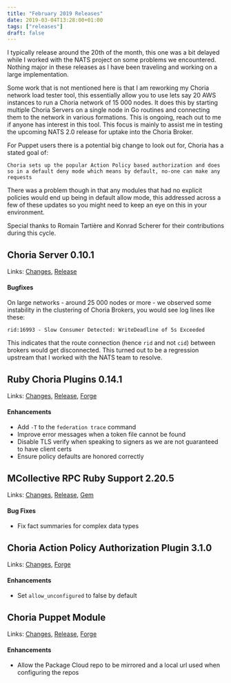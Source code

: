```yaml
---
title: "February 2019 Releases"
date: 2019-03-04T13:28:00+01:00
tags: ["releases"]
draft: false
---
```


I typically release around the 20th of the month, this one was a bit delayed while I worked with the NATS project on some problems we encountered. Nothing major in these releases as I have been traveling and working on a large implementation.

Some work that is not mentioned here is that I am reworking my Choria network load tester tool, this essentially allow you to use lets say 20 AWS instances to run a Choria network of 15 000 nodes.  It does this by starting multiple Choria Servers on a single node in Go routines and connecting them to the network in various formations.  This is ongoing, reach out to me if anyone has interest in this tool.  This focus is mainly to assist me in testing the upcoming NATS 2.0 release for uptake into the Choria Broker.

For Puppet users there is a potential big change to look out for, Choria has a stated goal of:

```nohighlight
Choria sets up the popular Action Policy based authorization and does so in a default deny mode which means by default, no-one can make any requests
```

There was a problem though in that any modules that had no explicit policies would end up being in default allow mode, this addressed across a few of these updates so you might need to keep an eye on this in your environment.

Special thanks to Romain Tartière and Konrad Scherer for their contributions during this cycle.

<!--more-->
## Choria Server 0.10.1

Links: [Changes](https://github.com/choria-io/go-choria/compare/0.10.0...0.10.1), [Release](https://github.com/choria-io/go-choria/releases/tag/0.10.1)

#### Bugfixes

On large networks - around 25 000 nodes or more - we observed some instability in the clustering of Choria Brokers, you would see log lines like these:

```nohighlight
rid:16993 - Slow Consumer Detected: WriteDeadline of 5s Exceeded
```

This indicates that the route connection (hence `rid` and not `cid`) between brokers would get disconnected. This turned out to be a regression upstream that I worked with the NATS team to resolve.

## Ruby Choria Plugins 0.14.1

Links: [Changes](https://github.com/choria-io/mcollective-choria/compare/0.13.1...0.14.1), [Release](https://github.com/choria-io/mcollective-choria/releases/tag/0.14.1), [Forge](https://forge.puppet.com/choria/mcollective_choria)

#### Enhancements

 * Add `-T` to the `federation trace` command
 * Improve error messages when a token file cannot be found
 * Disable TLS verify when speaking to signers as we are not guaranteed to have client certs
 * Ensure policy defaults are honored correctly

## MCollective RPC Ruby Support 2.20.5

Links: [Changes](https://github.com/choria-io/mcorpc-ruby-support/compare/2.20.4...2.20.5), [Release](https://github.com/choria-io/mcorpc-ruby-support/releases/tag/2.20.5), [Gem](https://rubygems.org/gems/choria-mcorpc-support)

#### Bug Fixes

 * Fix fact summaries for complex data types

## Choria Action Policy Authorization Plugin 3.1.0

Links: [Changes](https://github.com/choria-plugins/action-policy/compare/3.0.0...3.1.0), [Forge](https://forge.puppet.com/choria/mcollective_util_actionpolicy/readme)

#### Enhancements

 * Set `allow_unconfigured` to false by default

## Choria Puppet Module

Links: [Changes](https://github.com/choria-io/puppet-choria/compare/0.12.0...0.13.0), [Release](https://github.com/choria-io/puppet-choria/releases/tag/0.13.0), [Forge](https://forge.puppet.com/choria/choria/readme)

#### Enhancements

 * Allow the Package Cloud repo to be mirrored and a local url used when configuring the repos